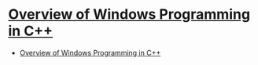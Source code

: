 # [Overview of Windows Programming in C++](https://docs.microsoft.com/en-us/cpp/windows/overview-of-windows-programming-in-cpp?view=vs-2019)

- [Overview of Windows Programming in C++](#overview-of-windows-programming-in-c)

